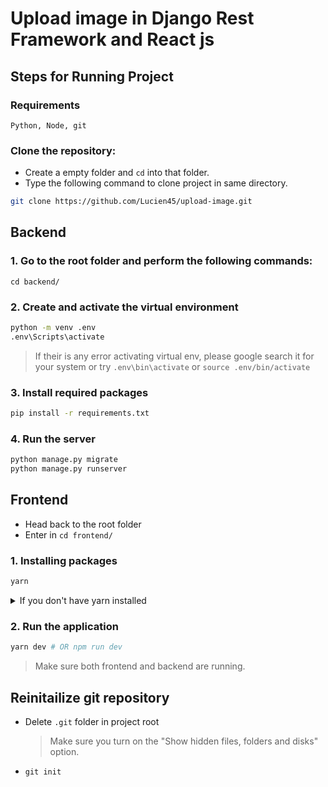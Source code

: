 # Upload image in Django Rest Framework and React js

## Steps for Running Project

### Requirements

`Python, Node, git`

### Clone the repository:

- Create a empty folder and `cd` into that folder.
- Type the following command to clone project in same directory.

```bash
git clone https://github.com/Lucien45/upload-image.git
```

## Backend

### 1. Go to the root folder and perform the following commands:

`cd backend/`

### 2. Create and activate the virtual environment

```bash
python -m venv .env
.env\Scripts\activate
```

> If their is any error activating virtual env, please google search it for your system or try 
`.env\bin\activate` or `source .env/bin/activate`

### 3. Install required packages

```bash
pip install -r requirements.txt
```

### 4. Run the server

```bash
python manage.py migrate
python manage.py runserver
```

## Frontend

- Head back to the root folder
- Enter in `cd frontend/`

### 1. Installing packages

```bash
yarn
```

<details><summary>If you don't have yarn installed</summary>
<p>

```bash
npm i
```

> Remove **yarn.lock** as you will already have **package.lock**

</p>
</details>

### 2. Run the application

```bash
yarn dev # OR npm run dev
```

> Make sure both frontend and backend are running.

## Reinitailize git repository

- Delete `.git` folder in project root
  > Make sure you turn on the "Show hidden files, folders and disks" option.
- `git init`